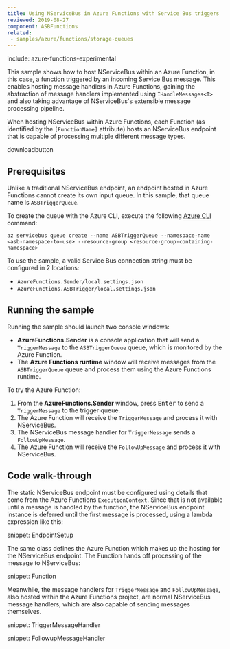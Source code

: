```yaml
---
title: Using NServiceBus in Azure Functions with Service Bus triggers
reviewed: 2019-08-27
component: ASBFunctions
related:
 - samples/azure/functions/storage-queues
---
```


include: azure-functions-experimental

This sample shows how to host NServiceBus within an Azure Function, in this case, a function triggered by an incoming Service Bus message. This enables hosting message handlers in Azure Functions, gaining the abstraction of message handlers implemented using `IHandleMessages<T>` and also taking advantage of NServiceBus's extensible message processing pipeline.

When hosting NServiceBus within Azure Functions, each Function (as identified by the `[FunctionName]` attribute) hosts an NServiceBus endpoint that is capable of processing multiple different message types.

downloadbutton

## Prerequisites

Unlike a traditional NServiceBus endpoint, an endpoint hosted in Azure Functions cannot create its own input queue. In this sample, that queue name is `ASBTriggerQueue`.

To create the queue with the Azure CLI, execute the following [Azure CLI](https://docs.microsoft.com/en-us/cli/azure/install-azure-cli) command:

```
az servicebus queue create --name ASBTriggerQueue --namespace-name <asb-namespace-to-use> --resource-group <resource-group-containing-namespace>
```

To use the sample, a valid Service Bus connection string must be configured in  2 locations:

* `AzureFunctions.Sender/local.settings.json`
* `AzureFunctions.ASBTrigger/local.settings.json`

## Running the sample

Running the sample should launch two console windows:

* **AzureFunctions.Sender** is a console application that will send a `TriggerMessage` to the `ASBTriggerQueue` queue, which is monitored by the Azure Function.
* The **Azure Functions runtime** window will receive messages from the `ASBTriggerQueue` queue and process them using the Azure Functions runtime.

To try the Azure Function:

1. From the **AzureFunctions.Sender** window, press <kbd>Enter</kbd> to send a `TriggerMessage` to the trigger queue.
1. The Azure Function will receive the `TriggerMessage` and process it with NServiceBus.
1. The NServiceBus message handler for `TriggerMessage` sends a `FollowUpMessage`.
1. The Azure Function will receive the `FollowUpMessage` and process it with NServiceBus.

## Code walk-through

The static NServiceBus endpoint must be configured using details that come from the Azure Functions `ExecutionContext`. Since that is not available until a message is handled by the function, the NServiceBus endpoint instance is deferred until the first message is processed, using a lambda expression like this:

snippet: EndpointSetup

The same class defines the Azure Function which makes up the hosting for the NServiceBus endpoint. The Function hands off processing of the message to NServiceBus:

snippet: Function

Meanwhile, the message handlers for `TriggerMessage` and `FollowUpMessage`, also hosted within the Azure Functions project, are normal NServiceBus message handlers, which are also capable of sending messages themselves.

snippet: TriggerMessageHandler

snippet: FollowupMessageHandler

